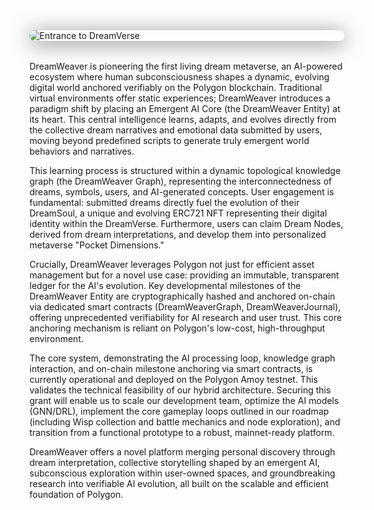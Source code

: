 <img src="/images/entrance_to_dreamverse.png" alt="Entrance to DreamVerse" style="display:block;margin:0 auto 2rem auto;max-width:700px;border-radius:16px;box-shadow:0 4px 32px #0008;">

DreamWeaver is pioneering the first living dream metaverse, an AI-powered ecosystem where human subconsciousness shapes a dynamic, evolving digital world anchored verifiably on the Polygon blockchain. Traditional virtual environments offer static experiences; DreamWeaver introduces a paradigm shift by placing an Emergent AI Core (the DreamWeaver Entity) at its heart. This central intelligence learns, adapts, and evolves directly from the collective dream narratives and emotional data submitted by users, moving beyond predefined scripts to generate truly emergent world behaviors and narratives.

This learning process is structured within a dynamic topological knowledge graph (the DreamWeaver Graph), representing the interconnectedness of dreams, symbols, users, and AI-generated concepts. User engagement is fundamental: submitted dreams directly fuel the evolution of their DreamSoul, a unique and evolving ERC721 NFT representing their digital identity within the DreamVerse. Furthermore, users can claim Dream Nodes, derived from dream interpretations, and develop them into personalized metaverse "Pocket Dimensions."

Crucially, DreamWeaver leverages Polygon not just for efficient asset management but for a novel use case: providing an immutable, transparent ledger for the AI's evolution. Key developmental milestones of the DreamWeaver Entity are cryptographically hashed and anchored on-chain via dedicated smart contracts (DreamWeaverGraph, DreamWeaverJournal), offering unprecedented verifiability for AI research and user trust. This core anchoring mechanism is reliant on Polygon's low-cost, high-throughput environment.

The core system, demonstrating the AI processing loop, knowledge graph interaction, and on-chain milestone anchoring via smart contracts, is currently operational and deployed on the Polygon Amoy testnet. This validates the technical feasibility of our hybrid architecture. Securing this grant will enable us to scale our development team, optimize the AI models (GNN/DRL), implement the core gameplay loops outlined in our roadmap (including Wisp collection and battle mechanics and node exploration), and transition from a functional prototype to a robust, mainnet-ready platform.

DreamWeaver offers a novel platform merging personal discovery through dream interpretation, collective storytelling shaped by an emergent AI, subconscious exploration within user-owned spaces, and groundbreaking research into verifiable AI evolution, all built on the scalable and efficient foundation of Polygon.